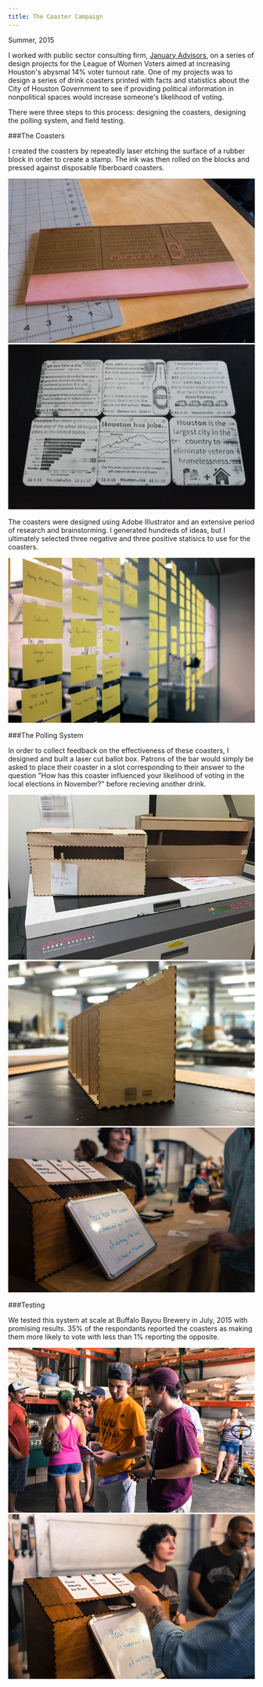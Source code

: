 ```yaml
---
title: The Coaster Campaign
---
```


Summer, 2015

I worked with public sector consulting firm, [January Advisors](www.januaryadvisors.com), on a series of design projects for the League of Women Voters aimed at increasing Houston's abysmal 14% voter turnout rate. One of my projects was to design a series of drink coasters printed with facts and statistics about the City of Houston Government to see if providing political information in nonpolitical spaces would increase someone's likelihood of voting.

There were three steps to this process: designing the coasters, designing the polling system, and field testing.

###The Coasters

I created the coasters by repeatedly laser etching the surface of a rubber block in order to create a stamp. The ink was then rolled on the blocks and pressed against disposable fiberboard coasters.

![Coaster Campaign](assets/img/work/proj-2/img1.jpg)
![Coaster Campaign](assets/img/work/proj-2/img2.jpg)

The coasters were designed using Adobe Illustrator and an extensive period of research and brainstorming. I generated hundreds of ideas, but I ultimately selected three negative and three positive statisics to use for the coasters.

![Coaster Campaign](assets/img/work/proj-2/img3.jpg)

###The Polling System

In order to collect feedback on the effectiveness of these coasters, I designed and built a laser cut ballot box. Patrons of the bar would simply be asked to place their coaster in a slot corresponding to their answer to the question "How has this coaster influenced your likelihood of voting in the local elections in November?" before recieving another drink.

![Coaster Campaign](assets/img/work/proj-2/img5.jpg)
![Coaster Campaign](assets/img/work/proj-2/img8.jpg)
![Coaster Campaign](assets/img/work/proj-2/img4.jpg)

###Testing

We tested this system at scale at Buffalo Bayou Brewery in July, 2015 with promising results. 35% of the respondants reported the coasters as making them more likely to vote with less than 1% reporting the opposite.

![Coaster Campaign](assets/img/work/proj-2/img6.jpg)
![Coaster Campaign](assets/img/work/proj-2/img7.jpg)